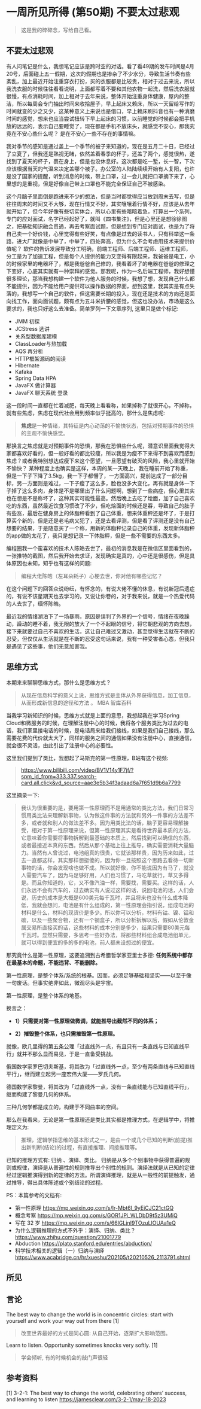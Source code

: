 # 一周所见所得 (第50期)  不要太过悲观

> 这是我的碎碎念，写给自己看。

##  不要太过悲观

有人问笔记是什么，我想笔记应该是跨时空的对话。看了看49期的发布时间是4月20号，后面碰上五一假期，这次的假期也是掺杂了不少水分，导致生活节奏有些紊乱，加上最近开始注重穿衣打扮，买的衣服都是比较贵，相对于过去来说，所以我洗衣服的时候往往看看说明，上面都写着不要和其他衣物一起洗，然后洗衣服就很慢，有点消耗时间，加上相对于去年来说，整体开始注重身体健康，屋内的整洁，所以每周会专门抽出时间来收拾屋子，早上起床又赖床，所以一天留给写作的时间就变的少之又少，这某种意义上来说也是借口，早上赖床刷抖音也有一种消磨时间的感觉，想来也应当尝试扭转下早上起床的习惯，以前睡觉的时候都会把手机放的远远的，表示自己要睡觉了，现在都是手机不放床头，就感觉不安心，那我究竟在不安心些什么呢？ 是在不安心一些不存在的事情嘛。

我对季节的感知是通过盖上一个季节的被子来知道的，现在是五月二十日，已经过了立夏了，但我还是熟视无睹，依然盖着春季的杯子，还盖了两个，感觉很热，遂找到了夏天的杯子，裹在身上，但是也没休息好。这次都是吃一堑，长一智，下次应该根据当天的气温来决定盖哪个被子。办公室的人陆陆续续开始有人复阳，也许是没了国家的提醒，听到消息的时候，带上口罩，过一会儿就把口罩摘下来了，心里想的是重视，但是好像自己带上口罩也不能完全保证自己不被感染。

这个月脑子里面倒是跑进来不少的想法，但是当时都觉得应当放到周末去写，但是往往周末的时间又不大够，现在行情又不好，其实嚷嚷着行情不好，应该是从去年就开始了，但今年好像有些切实体会，所以心里有些暗暗着急，打算出一个系列，专门的应对面试，名字已经起好了，就叫《四书集注》，但是心里还是想徐徐图之，把基础知识融会贯通，再去考察面试题，但是想到专门应对面试，也是为了将自己卖一个好价钱，心里觉得有些好笑，有点像是过去的读书人，只有科举这一条路，进大厂就像是中举了，中举了，四处奔高，但为什么不会考虑用技术来提供价值呢？ 软件的告诉发展导致分工明确，前端工程师、后端工程师、运维工程师，分工是为了加速工程，但是每个人提供的能力又变得有限起来，我爸爸是电工，小的时候家里的电器坏了，都是我爸爸自己修的，我看着坏了的电器在爸爸的修理之下变好，心底其实就有一种崇拜的感觉。那我呢，作为一名后端工程师，我好想懂很多理论，那当我想构建一个软件为他人服务的时候，我想了想，发现自己什么都不能提供，因为不能给用户提供可以操作数据的界面，想到这里，我其实是有点失落的，我想写一个自己的软件，但这需要长期的投入，现在还是技术的方向还是面向找工作，面向面试题，颇有点为五斗米折腰的感觉，但这也没办法，市场是这么要求的，我也只好这么去准备。简单罗列一下文章序列, 这里只是做个标记:

- JMM 初探
- JCStress 选讲
- 关系型数据库建模
- ClassLoader与热加载
- AQS 再分析
- HTTP框架源码的阅读
- Hibernate
- Kafaka
- Spring Data HPA
- JavaFX 做计算器 
- JavaFX 聊天系统  登录

这一段时间一直都在忙着减肥，每天晚上看看称，如果掉称了就很开心，不掉称，就有些焦虑，焦虑在现代社会用到频率似乎挺高的，那什么是焦虑呢:

> **焦虑**是一种情绪，其特征是内心动荡的不愉快状态，包括对预期事件的恐惧的主观不愉快感觉。

那换言之焦虑就是对预期事件的恐惧，那我在恐惧些什么呢，潜意识里面我觉得大家都喜欢好看的，但一般好看的都比较瘦，所以我是为瘦不下来得不到喜欢而感到焦虑？或者我特别想达成瘦下来这个愿望，一旦愿望有破灭的风险，我心里就开始不愉快？ 某种程度上也确实是这样，本周的某一天晚上，我在睡前开始了称重，但是一下子下降了3.5kg，我一下子都懵了，一方面高兴，提前达成了一部分目标，另一方面则是难过，一下子瘦了这么多，脸也没多大变化，再有就是身体一下子掉了这么多肉，身体是不是哪里出了什么问题啊，想到了一些病症，但心里其实也在想是不是称坏了，这种其实可能性最高。然后晚上去吃了烩面，加了自己喜欢吃的东西，虽然最近饮食习惯改了不少，但吃烩面的时候还是吞，导致自己的肚子有些涨，最后在健身房上的体脂秤看到了自己体重，想来体重秤还是坏了，于是打算买个新的，但是还是老毛病又犯了，还是去看评测，但是看了评测还是没有自己想要的结果，于是随意买了一个称，用新的体脂秤记录自己的体重，发现新体脂秤的app做的太花了，我只是想记录一下体脂秤，但是一些不需要的东西太多。

编程圈我一个蛮喜欢的技术人陈皓去世了，最初的消息我是在微信区里面看到的，一张推特的截图，然后我开始去求证，发现确实是真的，心中还是很感伤，但是具体原因也未知，知乎也有这样的问题:

> 编程大佬陈皓（左耳朵耗子）心梗去世，你对他有哪些记忆？

在这个问题下的回答众说纷纭，有怀念的，有说大佬不懂的休息，有说新冠后遗症的，有说不该星期天也去学习的，又说让你卷的，对于我来说，就是一个热爱代码的人去世了，缅怀陈皓。

最近我的情绪湖泊下了一场暴雨，原因是误判了外界的一个信号，情绪在夜晚躁动，躁动的睡不着，我无限的放大了一个不起眼的信号，将它朝悲观的方向去想，接下来就要过自己不喜欢的生活，这让自己难过又激动，甚至觉得生活就在不断的忍受，但仅仅从生活就是在不断的忍受这句话来说，我有一种受害者心态，但我只是遇见了这些事，他们无意加害我。

## 思维方式

本期来来聊聊思维方式，那什么是思维方式？ 

>  从现在信息科学的意义上说，思维方式是主体从外界获得信息，加工信息，从而形成新信息的途径和方法 。  MBA 智库百科

当我学习新知识的时候，思维方式就是上面的意思，我想起我在学习Spring Cloud和微服务的时候，在理解注册中心的时候，我将各个服务类比为过去的电话，我们家里接电话的时候，是电话局来给我们接线，如果是我们自己接线，那么需要花费的代价就太大了，同样的服务之间的通信如果没有注册中心，直接通信，就会很不灵活，由此引出了注册中心的必要性。

这里我们提到了类比，我想起了马斯克的第一性原理，B站有这个视频: 

> https://www.bilibili.com/video/BV1V14y1F7jf/?spm_id_from=333.337.search-card.all.click&vd_source=aae3e5b34f3adaad6a7f651d9b6a7799

这里摘录一下:

> 我认为很重要的是，要用第一性原理而不是用通常的类比方法，我们日常习惯用类比法来理解新事物，认为做这件事的方法就和另外一件事的方法差不多，或者就和别人的做法差不多。因为用类比法的话，脑子更容易理解接受，相对于第一性原理来说，但第一性原理其实是看待世界最本质的方法，它意味着你需要将事物拆解到最基础的本质上，然后找到可以确信的东西，或者最接近本真的东西。然后从那个基础上往上推导，确实需要消耗大量脑力。当然有人曾说过，电池组真的很贵，它就该那样贵，因为历来如此，过去一直都这样，其实那样想挺傻的，因为你一旦按照这个思路去看待一切新事物的话，你会发现啥也做不成。所以就好像，你不能说因为有马了，就没人需要汽车了，因为马足够好用，人们也习惯了，马吃草就行，草又多得是。而且你知道的，它，又不像汽油一样，需要找，需要买。这样的话，人们永远不会有汽车的，过去确实有人说过这样的话，说回电池的话，人们会说，历史的成本是大概是600美元每千瓦时，并且将来也没有什么成本降低，我就会想问，电池是有什么组成的，第一性原理会指引说，组成电池的材料是什么，材料的现货价是多少。所以你可以分析，材料有钴、镍、铝和碳，以及一些聚合物，还有一个钢盒子，所以分析拆解以后，假如从伦敦金属交易所直接买的话，这些材料的成本分别是多少，结果只需要80美元每千瓦时。显然只需要，多思考一些好办法，将那些材料组合成电池组单元，就可以得到便宜的多的多的电池，前人都未设想过的便宜。

那究竟什么是第一性原理，这要追溯到古希腊哲学家亚里士多德:  **任何系统中都存在最基本的命题，不能违背、不能删除。**

第一性原理，是整个体系/系统的根基。因而，必须足够基础和坚实——以至于像一句废话。但事实绝非如此，微观尽头是宇宙。

第一性原理，是整个体系的地基。

换言之：

- **1）只需要对第一性原理做微调，就能推导出截然不同的体系；**

- **2）摧毁整个体系，也只需摧毁第一性原理。**

就像，欧几里得的第五条公理「过直线外一点，有且只有一条直线与已知直线平行」就并不那么显而易见，于是一直备受挑战。

俄国数学家罗巴切夫斯基，将其改为「过直线外一点，至少有两条直线与已知直线平行」，继而建立起另一座宏伟大厦——罗氏几何。

德国数学家黎曼，将其改为「过直线外一点，没有一条直线能与已知直线平行」，继而构建了黎曼几何的体系。

三种几何学都是成立的，构建于不同曲率的空间。

那么在我看来，无论是第一性原理还是类比其实都是推理方式，在逻辑学中，将推理定义为:  

> 推理，逻辑学指思维的基本形式之一，是由一个或几个已知的判断(前提)推出新判断(结论)的过程，有直接推理、间接推理等。

已知的推理方式有:  归纳 、演绎、类比。 归纳是从多个个别事物中获得普遍的规则或规律，演绎是从普遍性的规则推导出个别性的规则。演绎法就是从已知的定律经过逻辑推演得到新的定律的方法。所谓演绎推理，就是从一般性的前提触发，通过推导，得出具体陈述或个别结论的过程。



PS：本篇参考的文档有: 

- 第一性原理  https://mp.weixin.qq.com/s/Ir-Mbt6I_9yEiCJC21ctGQ
- 概念考察  https://mp.weixin.qq.com/s/GOR1JPi_WLDbD9t5z3UMiQ
- 写在 32 岁 https://mp.weixin.qq.com/s/66lGLjnI9TOzuLIOUAa1eQ
- 为什么逻辑推理的方式不外乎：演绎、归纳、类比？     https://www.zhihu.com/question/21001779
- Abduction  https://plato.stanford.edu/entries/abduction/
- 科学技术相关的逻辑（一）归纳与演绎   https://www.acabridge.cn/hr/xueshu/202105/t20210526_2113791.shtml

## 所见









## 言论

The best way to change the world is in concentric circles: start with yourself and work your way out from there [1]

> 改变世界最好的方式是同心圆: 从自己开始，逐渐扩大影响范围。

Learn to listen. Opportunity sometimes knocks very softly. [1]

> 学会倾听, 有的时候机会的敲门声很轻







##  参考资料

[1] 3-2-1: The best way to change the world, celebrating others’ success, and learning to listen  https://jamesclear.com/3-2-1/may-18-2023

